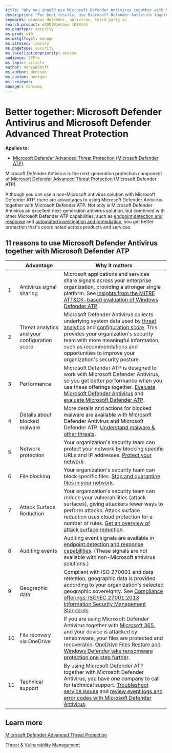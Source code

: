 ```yaml
---
title: "Why you should use Microsoft Defender Antivirus together with Microsoft Defender Advanced Threat Protection"
description: "For best results, use Microsoft Defender Antivirus together with your other Microsoft offerings."
keywords: windows defender, antivirus, third party av
search.product: eADQiWindows 10XVcnh
ms.pagetype: security
ms.prod: w10
ms.mktglfcycl: manage
ms.sitesec: library
ms.pagetype: security
ms.localizationpriority: medium
audience: ITPro 
ms.topic: article 
author: denisebmsft
ms.author: deniseb
ms.custom: nextgen
ms.reviewer: 
manager: dansimp
---
```


# Better together: Microsoft Defender Antivirus and Microsoft Defender Advanced Threat Protection

**Applies to:**

- [Microsoft Defender Advanced Threat Protection (Microsoft Defender ATP)](https://www.microsoft.com/microsoft-365/windows/microsoft-defender-atp)

Microsoft Defender Antivirus is the next-generation protection component of [Microsoft Defender Advanced Threat Protection](../microsoft-defender-atp/microsoft-defender-advanced-threat-protection.md) (Microsoft Defender ATP). 

Although you can use a non-Microsoft antivirus solution with Microsoft Defender ATP, there are advantages to using Microsoft Defender Antivirus together with Microsoft Defender ATP. Not only is Microsoft Defender Antivirus an excellent next-generation antivirus solution, but combined with other Microsoft Defender ATP capabilities, such as [endpoint detection and response](https://docs.microsoft.com/windows/security/threat-protection/microsoft-defender-atp/overview-endpoint-detection-response) and [automated investigation and remediation](https://docs.microsoft.com/windows/security/threat-protection/microsoft-defender-atp/automated-investigations), you get better protection that's coordinated across products and services. 

## 11 reasons to use Microsoft Defender Antivirus together with Microsoft Defender ATP

| |Advantage  |Why it matters |
|--|--|--|
|1|Antivirus signal sharing |Microsoft applications and services share signals across your enterprise organization, providing a stronger single platform. See [Insights from the MITRE ATT&CK-based evaluation of Windows Defender ATP](https://www.microsoft.com/security/blog/2018/12/03/insights-from-the-mitre-attack-based-evaluation-of-windows-defender-atp/). |
|2|Threat analytics and your configuration score |Microsoft Defender Antivirus collects underlying system data used by [threat analytics](../microsoft-defender-atp/threat-analytics.md) and [configuration score](../microsoft-defender-atp/configuration-score.md). This provides your organization's security team with more meaningful information, such as recommendations and opportunities to improve your organization's security posture. |
|3|Performance |Microsoft Defender ATP is designed to work with Microsoft Defender Antivirus, so you get better performance when you use these offerings together. [Evaluate Microsoft Defender Antivirus](evaluate-windows-defender-antivirus.md) and [evaluate Microsoft Defender ATP](../microsoft-defender-atp/evaluate-atp.md).|
|4|Details about blocked malware |More details and actions for blocked malware are available with Microsoft Defender Antivirus and Microsoft Defender ATP. [Understand malware & other threats](../intelligence/understanding-malware.md).|
|5|Network protection |Your organization's security team can protect your network by blocking specific URLs and IP addresses. [Protect your network](../microsoft-defender-atp/network-protection.md).|
|6|File blocking |Your organization's security team can block specific files. [Stop and quarantine files in your network](../microsoft-defender-atp/respond-file-alerts.md#stop-and-quarantine-files-in-your-network).|
|7|Attack Surface Reduction |Your organization's security team can reduce your vulnerabilities (attack surfaces), giving  attackers fewer ways to perform attacks. Attack surface reduction uses cloud protection for a number of rules. [Get an overview of attack surface reduction](https://docs.microsoft.com/windows/security/threat-protection/microsoft-defender-atp/overview-attack-surface-reduction).|
|8|Auditing events |Auditing event signals are available in [endpoint detection and response capabilities](../microsoft-defender-atp/overview-endpoint-detection-response.md). (These signals are not available with non-Microsoft antivirus solutions.) |
|9|Geographic data |Compliant with ISO 270001 and data retention, geographic data is provided according to your organization's selected geographic sovereignty. See [Compliance offerings: ISO/IEC 27001:2013 Information Security Management Standards](https://docs.microsoft.com/microsoft-365/compliance/offering-iso-27001). |
|10|File recovery via OneDrive |If you are using Microsoft Defender Antivirus together with [Microsoft 365](https://docs.microsoft.com/microsoft-365/enterprise/microsoft-365-overview), and your device is attacked by ransomware, your files are protected and recoverable. [OneDrive Files Restore and Windows Defender take ransomware protection one step further](https://techcommunity.microsoft.com/t5/Microsoft-OneDrive-Blog/OneDrive-Files-Restore-and-Windows-Defender-takes-ransomware/ba-p/188001).|
|11|Technical support |By using Microsoft Defender ATP together with Microsoft Defender Antivirus, you have one company to call for technical support. [Troubleshoot service issues](../microsoft-defender-atp/troubleshoot-mdatp.md) and [review event logs and error codes with Microsoft Defender Antivirus](troubleshoot-windows-defender-antivirus.md). |


## Learn more

[Microsoft Defender Advanced Threat Protection](../microsoft-defender-atp/microsoft-defender-advanced-threat-protection.md)

[Threat & Vulnerability Management](../microsoft-defender-atp/next-gen-threat-and-vuln-mgt.md)






